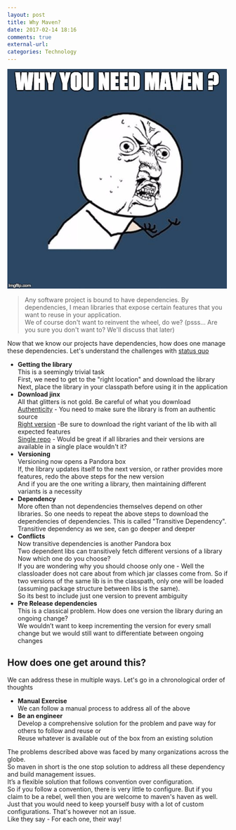```yaml
---
layout: post
title: Why Maven?
date: 2017-02-14 18:16
comments: true
external-url:
categories: Technology
---
```


<img class="img-responsive" src="/assets/2017-02-14/WhyYouNeedMaven.jpg">

>Any software project is bound to have dependencies. By dependencies, I mean libraries that expose certain features that you want to reuse in your application.<br>
>We of course don't want to reinvent the wheel, do we? (psss… Are you sure you don't want to? We'll discuss that later)

Now that we know our projects have dependencies, how does one manage these dependencies.
Let's understand the challenges with [status quo](https://www.vocabulary.com/dictionary/status%20quo)
	
* **Getting the library**<br>
This is a seemingly trivial task<br>
First, we need to get to the "right location" and download the library<br>
Next, place the library in your classpath before using it in the application<br>
* **Download jinx**<br>
All that glitters is not gold. Be careful of what you download<br>
<u>Authenticity</u> - You need to make sure the library is from an authentic source<br>
<u>Right version</u> -Be sure to download the right variant of the lib with all expected features<br>
<u>Single repo</u> - Would be great if all libraries and their versions are available in a single place wouldn't it?<br>
* **Versioning**<br>
Versioning now opens a Pandora box<br>
If, the library updates itself to the next version, or rather provides more features, redo the above steps for the new version<br>
And if you are the one writing a library, then maintaining different variants is a necessity<br>
* **Dependency**<br>
More often than not dependencies themselves depend on other libraries. So one needs to repeat the above steps to download the dependencies of dependencies.
This is called "Transitive Dependency". Transitive dependency as we see, can go deeper and deeper
* **Conflicts**<br>
Now transitive dependencies is another Pandora box<br>
Two dependent libs can transitively fetch different versions of a library<br>
Now which one do you choose?<br>
If you are wondering why you should choose only one - Well the classloader does not care about from which jar classes come from. So if two versions of the same lib is in the classpath, only one will be loaded (assuming package structure between libs is the same).<br>
So its best to include just one version to prevent ambiguity
*  **Pre Release dependencies**<br>
This is a classical problem. How does one version the library during an ongoing change?<br>
We wouldn’t want to keep incrementing the version for every small change but we would still want to differentiate between ongoing changes

## <b>How does one get around this?</b>
We can address these in multiple ways. Let's go in a chronological order of thoughts
* **Manual Exercise**<br>
We can follow a manual process to address all of the above<br>
* **Be an engineer**<br>
Develop a comprehensive solution for the problem and pave way for others to follow and reuse or<br>
Reuse whatever is available out of the box from an existing solution<br>
	
The problems described above was faced by many organizations across the globe.<br>
So maven in short is the one stop solution to address all these dependency and build management issues.<br>
It’s a flexible solution that follows convention over configuration.<br>
So if you follow a convention, there is very little to configure. But if you claim to be a rebel, well then you are welcome to maven's haven as well. Just that you would need to keep yourself busy with a lot of custom configurations. That's however not an issue.<br>
Like they say - For each one, their way!


